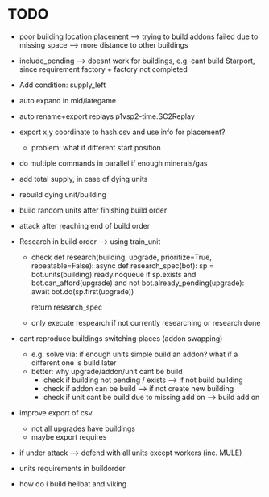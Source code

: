 # TODO

- poor building location placement --> trying to build addons failed due to missing space --> more distance to other buildings
- include_pending --> doesnt work for buildings, e.g. cant build Starport, since requirement factory + factory not completed
- Add condition: supply_left

- auto expand in mid/lategame



- auto rename+export replays p1vsp2-time.SC2Replay


- export x,y coordinate to hash.csv and use info for placement?
  - problem: what if different start position

- do multiple commands in parallel if enough minerals/gas

- add total supply, in case of dying units

- rebuild dying unit/building

- build random units after finishing build order

- attack after reaching end of build order

- Research in build order --> using train_unit
	- check
	def research(building, upgrade, prioritize=True, repeatable=False):
		async def research_spec(bot):
			sp = bot.units(building).ready.noqueue
			if sp.exists and bot.can_afford(upgrade) and not bot.already_pending(upgrade):
				await bot.do(sp.first(upgrade))

		return research_spec
	- only execute respearch if not currently researching or research done 

- cant reproduce buildings switching places (addon swapping)
  - e.g. solve via: if enough units simple build an addon? what if a different one is build later
  - better: why upgrade/addon/unit cant be build 
    - check if building not pending / exists --> if not build building
    - check if addon can be build --> if not create new building
    - check if unit cant be build due to missing add on --> build add on

- improve export of csv
  - not all upgrades have buildings
  - maybe export requires

- if under attack --> defend with all units except workers (inc. MULE)

- units requirements in buildorder

- how do i build hellbat and viking



